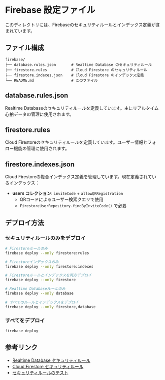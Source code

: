# Firebase 設定ファイル

このディレクトリには、Firebaseのセキュリティルールとインデックス定義が含まれています。

## ファイル構成

```
firebase/
├── database.rules.json       # Realtime Database のセキュリティルール
├── firestore.rules           # Cloud Firestore のセキュリティルール
├── firestore.indexes.json    # Cloud Firestore のインデックス定義
└── README.md                 # このファイル
```

## database.rules.json

Realtime Databaseのセキュリティルールを定義しています。主にリアルタイム心拍データの管理に使用されます。

## firestore.rules

Cloud Firestoreのセキュリティルールを定義しています。ユーザー情報とフォロー機能の管理に使用されます。

## firestore.indexes.json

Cloud Firestoreの複合インデックス定義を管理しています。現在定義されているインデックス：

- **users コレクション**: `inviteCode` + `allowQRRegistration`
  - QRコードによるユーザー検索クエリで使用
  - `FirestoreUserRepository.findByInviteCode()` で必要

## デプロイ方法

### セキュリティルールのみをデプロイ

```bash
# Firestoreルールのみ
firebase deploy --only firestore:rules

# Firestoreインデックスのみ
firebase deploy --only firestore:indexes

# Firestoreルールとインデックスを両方デプロイ
firebase deploy --only firestore

# Realtime Databaseルールのみ
firebase deploy --only database

# すべてのルールとインデックスをデプロイ
firebase deploy --only firestore,database
```

### すべてをデプロイ

```bash
firebase deploy
```

## 参考リンク

- [Realtime Database セキュリティルール](https://firebase.google.com/docs/database/security)
- [Cloud Firestore セキュリティルール](https://firebase.google.com/docs/firestore/security/get-started)
- [セキュリティルールのテスト](https://firebase.google.com/docs/rules/unit-tests)
